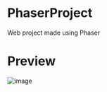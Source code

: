 # PhaserProject
Web project made using Phaser

# Preview
![image](https://user-images.githubusercontent.com/19567048/52170634-30225700-274e-11e9-8c2f-c5282dd859d1.png)
